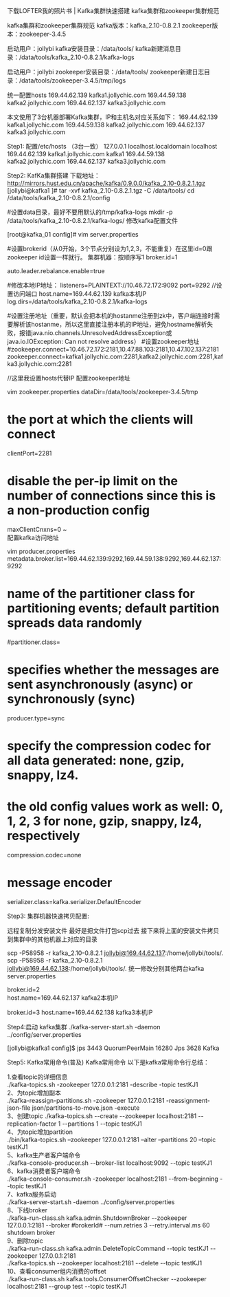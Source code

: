     




  下载LOFTER我的照片书  |
Kafka集群快速搭建
kafka集群和zookeeper集群规范


kafka集群和zookeeper集群规范
kafka版本：kafka_2.10-0.8.2.1
zookeeper版本：zookeeper-3.4.5

启动用户：jollybi
kafka安装目录：/data/tools/
kafka新建消息目录：/data/tools/kafka_2.10-0.8.2.1/kafka-logs

启动用户：jollybi
zookeeper安装目录：/data/tools/
zookeeper新建日志目录：/data/tools/zookeeper-3.4.5/tmp/logs

统一配置hosts
169.44.62.139 kafka1.jollychic.com
169.44.59.138 kafka2.jollychic.com
169.44.62.137 kafka3.jollychic.com



本文使用了3台机器部署Kafka集群，IP和主机名对应关系如下：
169.44.62.139 kafka1.jollychic.com 
169.44.59.138 kafka2.jollychic.com
169.44.62.137 kafka3.jollychic.com

Step1: 配置/etc/hosts （3台一致）
127.0.0.1 localhost.localdomain localhost
169.44.62.139 kafka1.jollychic.com kafka1
169.44.59.138 kafka2.jollychic.com
169.44.62.137 kafka3.jollychic.com


Step2: KafKa集群搭建
下载地址：http://mirrors.hust.edu.cn/apache/kafka/0.9.0.0/kafka_2.10-0.8.2.1.tgz
[jollybi@kafka1 ]# tar -xvf kafka_2.10-0.8.2.1.tgz -C /data/tools/
cd /data/tools/kafka_2.10-0.8.2.1/config

#设置data目录，最好不要用默认的/tmp/kafka-logs
mkdir -p /data/tools/kafka_2.10-0.8.2.1/kafka-logs/ 
修改kafka配置文件

[root@kafka_01 config]# vim server.properties

#设置brokerid（从0开始，3个节点分别设为1,2,3，不能重复）在这里id=0跟zookeeper id设置一样就行。 集群机器：按顺序写1
broker.id=1  

auto.leader.rebalance.enable=true 

#修改本地IP地址：
listeners=PLAINTEXT://10.46.72.172:9092
port=9292 //设置访问端口
host.name=169.44.62.139   kafka本机IP
log.dirs=/data/tools/kafka_2.10-0.8.2.1/kafka-logs

#设置注册地址（重要，默认会把本机的hostanme注册到zk中，客户端连接时需要解析该hostanme，所以这里直接注册本机的IP地址，避免hostname解析失败，报错java.nio.channels.UnresolvedAddressException或java.io.IOException: Can not resolve address）
#设置zookeeper地址
#zookeeper.connect=10.46.72.172:2181,10.47.88.103:2181,10.47.102.137:2181
zookeeper.connect=kafka1.jollychic.com:2281,kafka2.jollychic.com:2281,kafka3.jollychic.com:2281

//这里我设置hosts代替IP
配置zookeeper地址

vim zookeeper.properties 
dataDir=/data/tools/zookeeper-3.4.5/tmp
# the port at which the clients will connect
clientPort=2281
# disable the per-ip limit on the number of connections since this is a non-production config
maxClientCnxns=0
~                 
配置kafka访问地址

vim producer.properties 
metadata.broker.list=169.44.62.139:9292,169.44.59.138:9292,169.44.62.137:9292   
# name of the partitioner class for partitioning events; default partition spreads data randomly
#partitioner.class=

# specifies whether the messages are sent asynchronously (async) or synchronously (sync)
producer.type=sync

# specify the compression codec for all data generated: none, gzip, snappy, lz4.
# the old config values work as well: 0, 1, 2, 3 for none, gzip, snappy, lz4, respectively
compression.codec=none

# message encoder
serializer.class=kafka.serializer.DefaultEncoder


Step3: 集群机器快速拷贝配置:


远程复制分发安装文件
最好是把文件打包scp过去
接下来将上面的安装文件拷贝到集群中的其他机器上对应的目录

scp -P58958 -r kafka_2.10-0.8.2.1 jollybi@169.44.62.137:/home/jollybi/tools/. 
scp -P58958 -r kafka_2.10-0.8.2.1 jollybi@169.44.62.138:/home/jollybi/tools/. 
统一修改分别其他两台kafka server.properties

broker.id=2  
host.name=169.44.62.137   kafka2本机IP

broker.id=3 
host.name=169.44.62.138   kafka3本机IP

Step4:启动 kafka集群
./kafka-server-start.sh -daemon ../config/server.properties

[jollybi@kafka1 config]$ jps
3443 QuorumPeerMain
16280 Jps
3628 Kafka

Step5: Kafka常用命令(普及)
Kafka常用命令 以下是kafka常用命令行总结：



1.查看topic的详细信息  
./kafka-topics.sh -zookeeper 127.0.0.1:2181 -describe -topic testKJ1  
2、为topic增加副本  
./kafka-reassign-partitions.sh -zookeeper 127.0.0.1:2181 -reassignment-json-file json/partitions-to-move.json -execute  
3、创建topic 
./kafka-topics.sh --create --zookeeper localhost:2181 --replication-factor 1 --partitions 1 --topic testKJ1  
4、为topic增加partition  
./bin/kafka-topics.sh –zookeeper 127.0.0.1:2181 –alter –partitions 20 –topic testKJ1  
5、kafka生产者客户端命令  
./kafka-console-producer.sh --broker-list localhost:9092 --topic testKJ1  
6、kafka消费者客户端命令  
./kafka-console-consumer.sh -zookeeper localhost:2181 --from-beginning --topic testKJ1  
7、kafka服务启动  
./kafka-server-start.sh -daemon ../config/server.properties   
8、下线broker  
./kafka-run-class.sh kafka.admin.ShutdownBroker --zookeeper 127.0.0.1:2181 --broker #brokerId# --num.retries 3 --retry.interval.ms 60 
shutdown broker  
9、删除topic  
./kafka-run-class.sh kafka.admin.DeleteTopicCommand --topic testKJ1 --zookeeper 127.0.0.1:2181  
./kafka-topics.sh --zookeeper localhost:2181 --delete --topic testKJ1  
10、查看consumer组内消费的offset  
./kafka-run-class.sh kafka.tools.ConsumerOffsetChecker --zookeeper localhost:2181 --group test --topic testKJ1